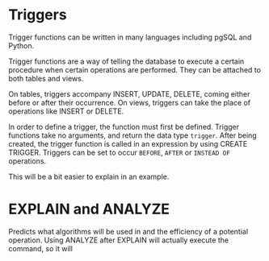 # Triggers

Trigger functions can be written in many languages including pgSQL and Python.

Trigger functions are a way of telling the database to execute a certain procedure when certain operations are performed. They can be attached to both tables and views.

On tables, triggers accompany INSERT, UPDATE, DELETE, coming either before or after their occurrence. On views, triggers can take the place of operations like INSERT or DELETE.

In order to define a trigger, the function must first be defined. Trigger functions take no arguments, and return the data type `trigger`. After being created, the trigger function is called in an expression by using CREATE TRIGGER. Triggers can be set to occur `BEFORE`, `AFTER` or `INSTEAD OF` operations.

This will be a bit easier to explain in an example.

# EXPLAIN and ANALYZE

Predicts what algorithms will be used in and the efficiency of a potential operation. Using ANALYZE after EXPLAIN will actually execute the command, so it will